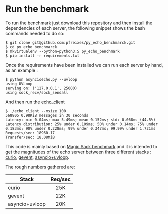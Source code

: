 # Run the benchmark

To run the benchmark just download this repository and then install the dependencies of each server, the following snippet shows
the bash commands needed to do so:

```
$ git clone git@github.com:pfreixes/py_echo_benchmarck.git
$ cd py_echo_benchmarck
$ mkvirtualenv --python=python3.5 py_echo_benchmark
$ pip install -r requirements.txt
```

Once the requirements have been installed we can run each server by hand, as an example :

```
$ python asyncioecho.py --uvloop
using UVLoop
serving on: ('127.0.0.1', 25000)
using sock_recv/sock_sendall
```

And then run the echo_client

```
$ ./echo_client --msize 100
568805 0.98KiB messages in 30 seconds
Latency: min 0.04ms; max 5.49ms; mean 0.152ms; std: 0.068ms (44.5%)
Latency distribution: 25% under 0.109ms; 50% under 0.14ms; 75% under 0.183ms; 90% under 0.228ms; 99% under 0.347ms; 99.99% under 1.721ms
Requests/sec: 18960.17
Transfer/sec: 18.08MiB
```

This code is mainly based on [Magic Sack benchmark](https://github.com/MagicStack/vmbench) and it is intended to get the magnitudes of the
echo server between three different stacks : [curio](https://github.com/dabeaz/curio), [gevent](https://github.com/gevent/gevent),
[asyncio+uvloop](https://github.com/MagicStack/uvloop).

The rough numbers gathered are:

| Stack           | Req/sec  |
| ----------------|:--------:|
| curio           |       25K|
| gevent          |       22K|
| asyncio+uvloop  |       20K|
